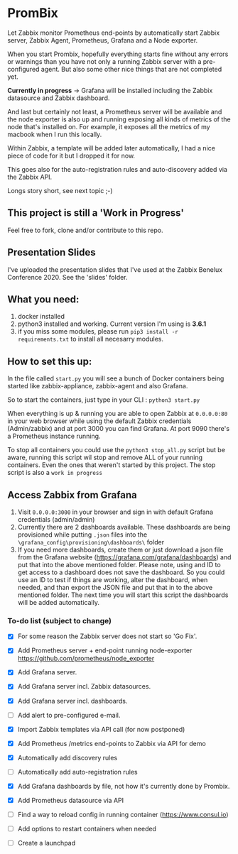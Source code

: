 # PromBix

Let Zabbix monitor Prometheus end-points by automatically start Zabbix server, Zabbix Agent, Prometheus, Grafana and a Node exporter.


When you start Prombix, hopefully everything starts fine without any errors or warnings than you have not only  a running Zabbix server with a pre-configured agent.  But also some other nice things that are not completed yet. 

**Currently in progress** -> Grafana will be installed including the Zabbix datasource and Zabbix dashboard.

And last but certainly not least, a Prometheus server will be available and the node exporter is also up and running exposing all kinds of metrics of the node that's installed on. For example, it exposes all the metrics of my macbook when I run this locally.

Within Zabbix, a template will be added later automatically, I had a nice piece of code for it but I dropped it for now.

This goes also for the auto-registration rules and auto-discovery added via the Zabbix API. 

Longs story short, see next topic ;-)

## This project is still a 'Work in Progress'

Feel free to fork, clone and/or contribute to this repo.

## Presentation Slides

I've uploaded the presentation slides that I've used at the Zabbix Benelux Conference 2020.
See the 'slides' folder.

## What you need:

1. docker installed
2. python3 installed and working. Current version I'm using is **3.6.1** 
3. if you miss some modules, please run `pip3 install -r requirements.txt` to install all necesarry modules.

## How to set this up:

In the file called `start.py` you will see a bunch of Docker containers being started like zabbix-appliance, zabbix-agent and also Grafana.

So to start the containers, just type in your CLI : `python3 start.py`

When everything is up & running you are able to open Zabbix at `0.0.0.0:80` in your web browser while using the default Zabbix credentials (Admin/zabbix) and at port 3000 you can find Grafana.
At port 9090 there's a Prometheus instance running.

To stop all containers you could use the `python3 stop_all.py` script but be aware, running this script wil stop and remove ALL of your running containers. Even the ones that weren't started by this project. The stop script is also a `work in progress` 

## Access Zabbix from Grafana

1. Visit `0.0.0.0:3000` in your browser and sign in with default Grafana credentials (admin/admin)
2. Currently there are 2 dashboards available. These dashboards are being provisioned while putting `.json` files into the `\grafana_config\provisioning\dashboards\` folder
3. If you need more dashboards, create them or just download a json file from the Grafana website (https://grafana.com/grafana/dashboards) and put that into the above mentioned folder. Please note, using and ID to get access to a dashboard does not save the dashboard. So you could use an ID to test if things are working, alter the dashboard, when needed, and than export the JSON file and put that in to the above mentioned folder. The next time you will start this script the dashboards will be added automatically.

### To-do list (subject to change)

- [x] For some reason the Zabbix server does not start so 'Go Fix'.
- [x] Add Prometheus server + end-point running node-exporter https://github.com/prometheus/node_exporter
- [x] Add Grafana server.
- [x] Add Grafana server incl. Zabbix datasources.
- [x] Add Grafana server incl. dashboards. 
- [ ] Add alert to pre-configured e-mail.
- [x] Import Zabbix templates via API call (for now postponed)
- [x] Add Prometheus /metrics end-points to Zabbix via API for demo 
- [x] Automatically add discovery rules
- [ ] Automatically add auto-registration rules
- [x] Add Grafana dashboards by file, not how it's currently done by Prombix.
- [x] Add Prometheus datasource via API
- [ ] Find a way to reload config in running container (https://www.consul.io)
- [ ] Add options to restart containers when needed
- [ ] Create a launchpad

